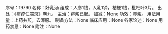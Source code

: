 序号：19790
名称：好乳汤
组成：人参1钱，人乳1钟，桔梗1钱，枇杷叶3片。
出处：《痘疹仁端录》卷九。
主治：痘浆已起。
加减：None
功效：养浆。
用法用量：上药共煎，去滓服。
制备方法：None
临床应用：None
各家论述：None
用药禁忌：None
附注：None
